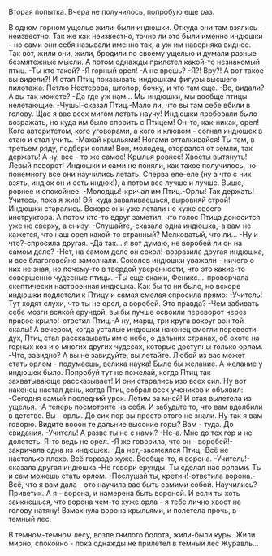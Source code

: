   Вторая попытка. Вчера не получилось, попробую еще раз.

В одном горном ущелье жили-были индюшки. Откуда они там взялись - неизвестно. Так же как неизвестно, точно ли это были именно индюшки - но сами они себя называли именно так, а уж им наверняка виднее.
Так вот, жили они, жили, бродили по своему ущелью и думали разные безмятежные мысли.
А потом однажды прилетел какой-то незнакомый птиц.
-Ты кто такой?
-Я горный орел!
-А не врешь?
-Я?! Вру?! А вот такое вы видели?!
И стал Птиц показывать индюшкам фигуры высшего пилотажа. Петлю Нестерова, штопор, бочку, и что там еще.
-Во, видали? А вы так можете?
-Да где уж нам... Мы индюшки, мы вообще птицы нелетающие.
-Чушь!-сказал Птиц.-Мало ли, что вы там себе вбили в голову. Щас я вас всех мигом летать научу!
Индюшки пробовали было возражать, но куда им было спорить с Птицем! Он-то, как-никак, орел! Кого авторитетом, кого уговорами, а кого и клювом - согнал индюшек в стаю и стал учить.
-Махай крыльями! Ногами отталкивайся! Ты там, в третьем ряду, подбери сопли! Вон, молодец, оторвался от земли, так держать! А ну, все - то же самое! Крылья ровнее! Хвосты вытянуть! Левый поворот!
Индюшки и сами не поняли, как такое получилось, но понемногу все они научились летать. Сперва еле-еле (ну а что с них взять, индюк он и есть индюк!), а потом все лучше и лучше. Выше, ровнее и спокойнее.
-Молодцы!-кричал им Птиц.-Орлы! Так держать! Учитесь, пока я жив! Эй, куда заваливаешься, выровняй строй!
Индюшки старались. Вскоре они уже летали не хуже своего инструктора. А потом кто-то вдруг заметил, что голос Птица доносится уже не сверху, а снизу.
-Слушайте,-сказала одна индюшка,-а вам не кажется, что наш орел какой-то странный? Мелковатый, что ли...
-Ну и что?-спросила другая.
-Да так... я вот думаю, не воробей ли он на самом деле?
-Нет, на самом деле он сокол!-возразила другая индюшка, и все благоговейно замолчали. Соколов индюшки уважали - ничего о них не зная, но почему-то в твердой уверенности, что это какие-то совершенно чудесные птицы.
-Ты еще скажи, Феникс...-проворчала скептически настроенная индюшка.
Как бы то ни было, но вскоре индюшки подлетели к Птицу и самая смелая спросила прямо:
-Учитель! Тут ходят слухи, что ты не орел, а воробей. Это правда?
-Чем забивать себе мозги всякой ерундой, вы бы лучше освоили переворот через правое крыло!-ответил Птиц.-А ну, марш, три круга вокруг вон той скалы!
А вечером, когда усталые индюшки наконец смогли перевести дух, Птиц стал рассказывать им о небе, о дальних странах, об охоте на горных коз и о многих других чудесах, которые доступны только орлам.
-Что, завидно? А вы не завидуйте, вы летайте. Любой из вас может стать орлом - подумаешь, велика наука! Было бы желание.
А желание у индюшек было. Попробуй тут не пожелай, когда Птиц так захватывающе рассказывает! И они старались изо всех сил.
Ну вот наконец настал день, когда Птиц собрал всех учеников и объявил:
-Сегодня самый последний урок. Летим за мной!
И стая вылетела из ущелья.
-А теперь посмотрите на себя. И забудьте то, что вам вдолбили в детстве. Вы - орлы. До сих пор вы просто этого не знали. Ну так я вам говорю. Видите вооон те дальние высокие горы? Вам - туда. До свидания.
-Учитель! А разве ты не с нами?
-Не-а. Мне до тех гор и не долететь. Я-то ведь не орел.
-Я же говорила, что он - воробей!-закричала одна из индюшек.
-Да нет,-засмеялся Птиц.-Всё не настолько плохо. Всё гораздо хуже. Вообще-то, я ворона.
-Учитель!-сказала другая индюшка.-Не говори ерунды. Ты сделал нас орлами. Ты и сам можешь стать орлом. 
-Послушай ты, кретин!-ответила ворона.-Всё, что я вам дала - это научила вас быть самими собой. Научились? Приветик. А я - ворона, и намерена быть вороной. И если ты хоть заикнешься, что ворона чем-то хуже орла - я тебе лично хвост на голову натяну!
Взмахнула ворона крыльями, и полетела прочь, в темный лес.

В темном-темном лесу, возле гнилого болота, жили-были куры. Жили мирно, спокойно - пока однажды не прилетел в темный лес Журавль...    